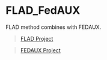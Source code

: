 # FLAD_FedAUX
FLAD method combines with FEDAUX.  

>  [FLAD Project](https://github.com/doriguzzi/flad-federated-learning-ddos)

>  [FEDAUX Project](https://github.com/fedl-repo/fedaux)
